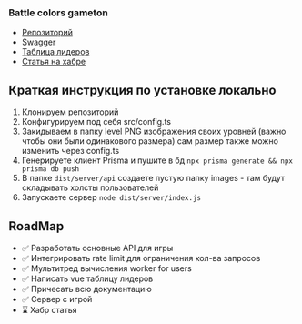 ### Battle colors gameton

- [Репозиторий](https://github.com/webislife/colors-gameton)
- [Swagger](https://colors.stroko.beget.tech/api)
- [Таблица лидеров](https://colors.stroko.beget.tech/)
- [Статья на хабре](https://habr.com/ru/articles/942934/)

## Краткая инструкция по установке локально
1. Клонируем репозиторий
2. Конфигурируем под себя src/config.ts
3. Закидываем в папку level PNG изображения своих уровней (важно чтобы они были одинакового размера) сам размер также можно изменить через config.ts
4. Генерируете клиент Prisma и пушите в бд `npx prisma generate && npx prisma db push`
5. В папке `dist/server/api` создаете пустую папку images  - там будут складывать холсты пользователей
6. Запускаете сервер `node dist/server/index.js`

## RoadMap
 - ✅ Разработать основные API для игры
 - ✅ Интегрировать rate limit для ограничения кол-ва запросов
 - ✅ Мультитред вычисления worker for users
 - ✅ Написать vue таблицу лидеров
 - ✅ Причесать всю документацию
 - ✅ Сервер с игрой
 - ⌛ Хабр статья